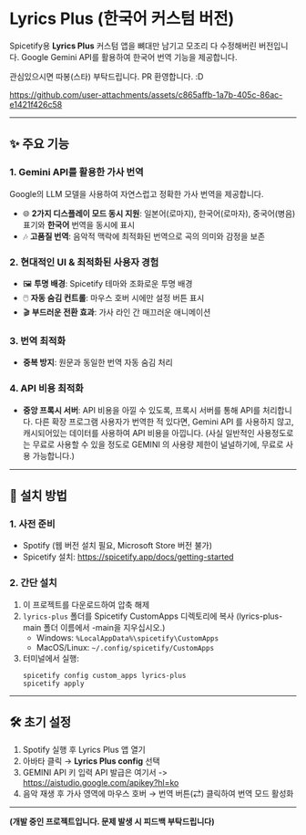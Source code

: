 # Lyrics Plus (한국어 커스텀 버전)

Spicetify용 **Lyrics Plus** 커스텀 앱을 뼈대만 남기고 모조리 다 수정해버린 버전입니다. Google Gemini API를 활용하여 한국어 번역 기능을 제공합니다.

관심있으시면 따봉(스타) 부탁드립니다. PR 환영합니다. :D

https://github.com/user-attachments/assets/c865affb-1a7b-405c-86ac-e1421f426c58

---

## ✨ 주요 기능

### 1. Gemini API를 활용한 가사 번역
Google의 LLM 모델을 사용하여 자연스럽고 정확한 가사 번역을 제공합니다.
- 🌐 **2가지 디스플레이 모드 동시 지원**: 일본어(로마지), 한국어(로마자), 중국어(병음) 표기와 **한국어** 번역을 동시에 표시
- 🎶 **고품질 번역**: 음악적 맥락에 최적화된 번역으로 곡의 의미와 감정을 보존

### 2. 현대적인 UI & 최적화된 사용자 경험
- 🖼️ **투명 배경**: Spicetify 테마와 조화로운 투명 배경
- 🖱️ **자동 숨김 컨트롤**: 마우스 호버 시에만 설정 버튼 표시
- 🎬 **부드러운 전환 효과**: 가사 라인 간 매끄러운 애니메이션

### 3. 번역 최적화
- **중복 방지**: 원문과 동일한 번역 자동 숨김 처리

### 4. API 비용 최적화
- **중앙 프록시 서버**: API 비용을 아낄 수 있도록, 프록시 서버를 통해 API를 처리합니다. 다른 확장 프로그램 사용자가 번역한 적 있다면, Gemini API 를 사용하지 않고, 캐시되어있는 데이터를 사용하여 API 비용을 아낍니다. (사실 일반적인 사용정도로는 무료로 사용할 수 있을 정도로 GEMINI 의 사용량 제한이 널널하기에, 무료로 사용 가능합니다.)

---

## 🚀 설치 방법

### 1. 사전 준비
- Spotify (웹 버전 설치 필요, Microsoft Store 버전 불가)
- Spicetify 설치: https://spicetify.app/docs/getting-started

### 2. 간단 설치
1. 이 프로젝트를 다운로드하여 압축 해제
2. `lyrics-plus` 폴더를 Spicetify CustomApps 디렉토리에 복사 (lyrics-plus-main 폴더 이름에서 -main을 지우십시오.)
   - Windows: `%LocalAppData%\spicetify\CustomApps`
   - MacOS/Linux: `~/.config/spicetify/CustomApps`
3. 터미널에서 실행:
   ```
   spicetify config custom_apps lyrics-plus
   spicetify apply
   ```

---

## 🛠️ 초기 설정

1. Spotify 실행 후 Lyrics Plus 앱 열기
2. 아바타 클릭 → **Lyrics Plus config** 선택
3. GEMINI API 키 입력 API 발급은 여기서 -> https://aistudio.google.com/apikey?hl=ko
4. 음악 재생 후 가사 영역에 마우스 호버 → 번역 버튼(⇄) 클릭하여 번역 모드 활성화

---

**(개발 중인 프로젝트입니다. 문제 발생 시 피드백 부탁드립니다)**
